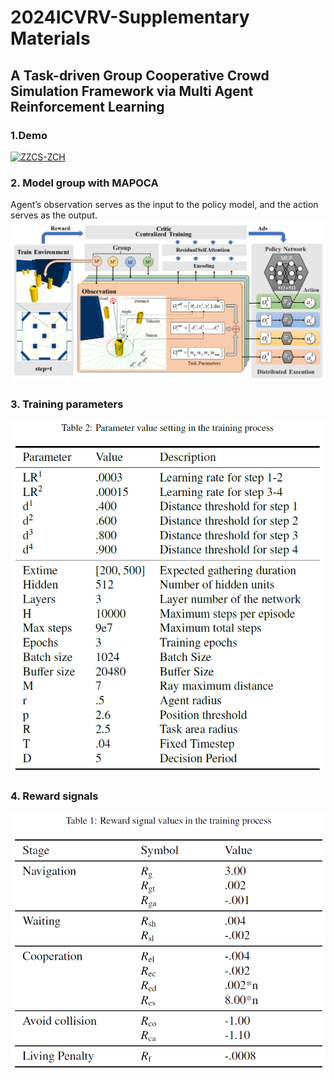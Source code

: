 # 2024ICVRV-Supplementary Materials


## A Task-driven Group Cooperative Crowd Simulation Framework via Multi Agent Reinforcement Learning
  
### 1.Demo
[![ZZCS-ZCH](http://img.youtube.com/vi/cVFyGBYgLP4/0.jpg)](https://www.youtube.com/watch?v=cVFyGBYgLP4 "demov1")


### 2. Model group with MAPOCA
Agent’s observation serves as the input to the policy model, and the action serves as the output.
![MAPOCA2](https://raw.githubusercontent.com/ICSRC/2024ICVRV/main/MAPOCA.png)


### 3. Training parameters
![para](https://raw.githubusercontent.com/ICSRC/2024ICVRV/main/para.png)


### 4. Reward signals
![para](https://raw.githubusercontent.com/ICSRC/2024ICVRV/main/reward.png)
